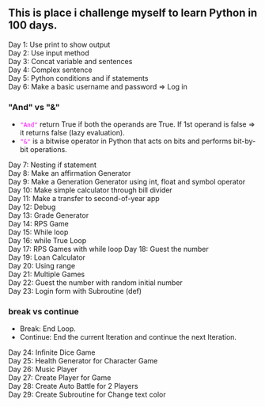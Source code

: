 ## This is place i challenge myself to learn Python in 100 days. 
Day 1: Use print to show output</br>
Day 2: Use input method</br>
Day 3: Concat variable and sentences</br>
Day 4: Complex sentence</br>
Day 5: Python conditions and if statements</br>
Day 6: Make a basic username and password => Log in</br>

### "And" vs "&"

- <code style="color : magenta">"And"</code> return True if both the operands are True. If 1st operand is false => it returns false (lazy evaluation).</br>
- <code style="color : magenta">"&"</code> is a bitwise operator in Python that acts on bits and performs bit-by-bit operations.</br>

Day 7: Nesting if statement </br>
Day 8: Make an affirmation Generator </br>
Day 9: Make a Generation Generator using int, float and symbol operator </br>
Day 10: Make simple calculator through bill divider </br>
Day 11: Make a transfer to second-of-year app </br> 
Day 12: Debug </br>
Day 13: Grade Generator </br>
Day 14: RPS Game </br>
Day 15: While loop </br>
Day 16: while True Loop </br>
Day 17: RPS Games with while loop </brs>
Day 18: Guest the number </br>
Day 19: Loan Calculator </br>
Day 20: Using range </br>
Day 21: Multiple Games </br>
Day 22: Guest the number with random initial number </br>
Day 23: Login form with Subroutine (def) </br>

### break vs continue 
- Break: End Loop. </br>
- Continue: End the current Iteration and continue the next Iteration.</br>

Day 24: Infinite Dice Game </br>
Day 25: Health Generator for Character Game </br>
Day 26: Music Player </br>
Day 27: Create Player for Game </br>
Day 28: Create Auto Battle for 2 Players </br>
Day 29: Create Subroutine for Change text color </br>